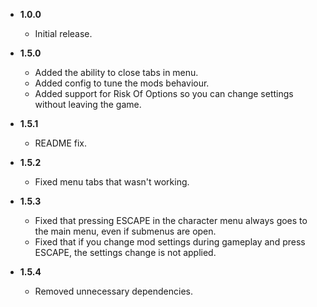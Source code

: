 
-   **1.0.0**

    -   Initial release.

-   **1.5.0**

    -   Added the ability to close tabs in menu.
    -   Added config to tune the mods behaviour.
    -   Added support for Risk Of Options so you can change settings without leaving the game.

-   **1.5.1**

    -   README fix.

-   **1.5.2**

    -   Fixed menu tabs that wasn't working.

-   **1.5.3**

    -   Fixed that pressing ESCAPE in the character menu always goes to the main menu, even if submenus are open.
    -   Fixed that if you change mod settings during gameplay and press ESCAPE, the settings change is not applied.

-   **1.5.4**
    -   Removed unnecessary dependencies.